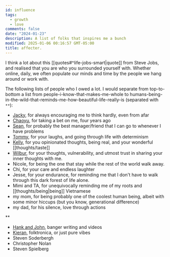 ```yaml
---
id: influence
tags:
  - growth
  - love
comments: false
date: "2024-01-23"
description: A list of folks that inspires me a bunch
modified: 2025-01-06 00:16:57 GMT-05:00
title: affecter.
---
```


I think a lot about this [[quotes#^life-jobs-smart|quote]] from Steve Jobs, and realised that you are who you surrounded yourself with.
Whether online, daily, we often populate our minds and time by the people we hang around or work with.

The following lists of people who I owed a lot. I would separate from top-to-bottom a list from people-i-know-that-makes-me-whole to humans-being-in-the-wild-that-reminds-me-how-beautiful-life-really-is (separated with `**`):

- [Jacky](https://jzhao.xyz/), for always encouraging me to think hardly, even from afar
- [Chaoyu](https://twitter.com/chaoyu_), for taking a bet on me, four years ago
- [Sean](https://www.linkedin.com/in/ssheng/), for probably the best manager/friend that I can go to whenever I have problems
- [Tommy](https://tommytrinh.me/), for your laughs, and going through life with determinism
- [Kelly](https://www.kellychong.ca/), for you opinionated thoughts, being real, and your wonderful [[thoughts/taste]]
- [Wilbur](https://www.wilburzhang.com/), for your thoughts, vulnerability, and utmost trust in sharing your inner thoughts with me.
- Nicole, for being the one that stay while the rest of the world walk away.
- Chi, for your care and endless laughter
- Jesse, for your endurance, for reminding me that I don't have to walk through this dark forest of life alone.
- Mimi and TA, for unequivocally reminding me of my roots and [[thoughts/being|being]] Vietnamese
- my mom, for being probably one of the coolest human being, albeit with some minor hiccups (but you know, generational difference)
- my dad, for his silence, love through actions

\*\*

- [Hank and John](https://www.youtube.com/@vlogbrothers), banger writing and videos
- [Kieran](https://www.fourtet.net/), folktronica, or just pure vibes
- Steven Soderbergh
- Christopher Nolan
- Steven Spielberg
